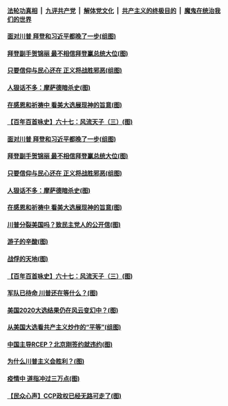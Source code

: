 

####  [法轮功真相](../../../../basic/blob/master/README.md?t=11291931) &nbsp;|&nbsp; [九评共产党](../../../../9ping.md/blob/master/README.md?t=11291931) &nbsp;|&nbsp; [解体党文化](../../../../jtdwh.md/blob/master/README.md?t=11291931)  &nbsp;|&nbsp; [共产主义的终极目的](../../../../gczydzjmd.md/blob/master/README.md?t=11291931) &nbsp;|&nbsp; [魔鬼在统治我们的世界](../../../../mgztzwmdsj.md/blob/master/README.md?t=11291931) 

#### [面对川普 拜登和习近平都晚了一步(组图)](../pages/p4/954131.md?t=11291931) 

#### [拜登副手贺锦丽 最不相信拜登赢总统大位(图)](../pages/p4/954100.md?t=11291931) 

#### [只要信仰与民心还在 正义将战胜邪恶(组图)](../pages/p4/954095.md?t=11291931) 

#### [人狠话不多：摩萨德暗杀史(图)](../pages/p4/954079.md?t=11291931) 

#### [在感恩和祈祷中 看美大选展现神的旨意(图)](../pages/p4/954022.md?t=11291931) 

#### [【百年百首咏史】六十七：风流天子（三）(图)](../pages/p4/954097.md?t=11291931) 


#### [面对川普 拜登和习近平都晚了一步(组图)](../pages/p4/954131.md?t=11291931) 

#### [拜登副手贺锦丽 最不相信拜登赢总统大位(图)](../pages/p4/954100.md?t=11291931) 

#### [只要信仰与民心还在 正义将战胜邪恶(组图)](../pages/p4/954095.md?t=11291931) 

#### [人狠话不多：摩萨德暗杀史(图)](../pages/p4/954079.md?t=11291931) 

#### [在感恩和祈祷中 看美大选展现神的旨意(图)](../pages/p4/954022.md?t=11291931) 

#### [川普分裂美国吗？致民主党人的公开信(图)](../pages/p4/954087.md?t=11291931) 

#### [游子的辛酸(图)](../pages/p4/954104.md?t=11291931) 

#### [战俘的天地(图)](../pages/p4/954103.md?t=11291931) 

#### [【百年百首咏史】六十七：风流天子（三）(图)](../pages/p4/954097.md?t=11291931) 

#### [军队已待命 川普还在等什么？(图)](../pages/p4/954069.md?t=11291931) 




#### [美国2020大选结果仍在风云变幻中？(图)](../pages/p4/953994.md?t=11291931) 

#### [从美国大选看共产主义炒作的“平等”(组图)](../pages/p4/953997.md?t=11291931) 

#### [中国主导RCEP？北京刚签约就违约(图)](../pages/p4/953992.md?t=11291931) 

#### [为什么川普主义会胜利？(图)](../pages/p4/953988.md?t=11291931) 

#### [疫情中 道指冲过三万点(图)](../pages/p4/953993.md?t=11291931) 

#### [【民众心声】CCP政权已经无路可走了(图)](../pages/p4/953447.md?t=11291931) 

